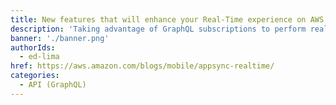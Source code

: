 ```yaml
---
title: New features that will enhance your Real-Time experience on AWS AppSync
description: 'Taking advantage of GraphQL subscriptions to perform real-time operations, AppSync can push data to clients that choose to listen to specific events from the backend.In addition to MQTT over WebSockets, applications can now take advantage of pure WebSockets as a new protocol option to communicate in real-time with connected clients. The new protocol supports a higher payload size,enhanced connection and broadcast rates,CloudWatch metrics and selection set filtering for GraphQL subscriptions.'
banner: './banner.png'
authorIds:
  - ed-lima
href: https://aws.amazon.com/blogs/mobile/appsync-realtime/
categories:
  - API (GraphQL)
---
```

